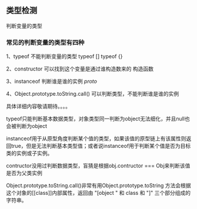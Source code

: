 ## 类型检测

判断变量的类型

### 常见的判断变量的类型有四种

1、typeof 不能判断变量的类型 typeof [] typeof {}

2、constructor 可以找到这个变量是通过谁构造数来的 构造函数

3、instanceof 判断谁是谁的实例 _proto_

4、Object.prototype.toString.call() 可以判断类型，不能判断谁是谁的实例

具体详细内容敬请期待。。。。


typeof只能判断基本数据类型，对象类型同一判断为object无法细化，并且null也会被判断为object

instanceof用于从原型角度判断某个值的类型，如果该值的原型链上有该属性则返回true，但是无法判断基本类型值；或者说instanceof用于判断某个值是否为目标类的实例或子实例。

contructor没用过判断数据类型，盲猜是根据obj.contructor === Obj来判断该值是否为父类实例

Object.prototype.toString.call()非常有用Object.prototype.toString 方法会根据这个对象的[[class]]内部属性，返回由 "[object " 和 class 和 "]" 三个部分组成的字符串。




<!-- 第一种方式是使用 instanceof 运算符来判断构造函数的 prototype 属性是否出现在对象的原型链中的任何位置
第二种方式可以通过对象的 constructor 属性来判断，对象的 constructor 属性指向该对象的构造函数，但是这种方式不是很安全，因为 constructor 属性可以被改写
第三种方式，如果需要判断的是某个内置的引用类型的话，可以使用Object.prototype.toString.call() 方法来打印对象的[[Class]] 属性来进行判断 -->


